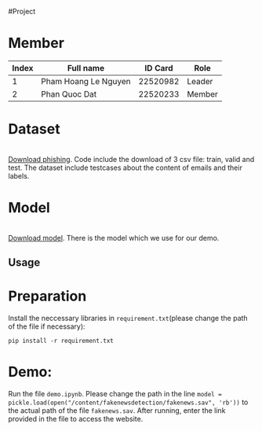 #Project
# Member
| Index | Full name | ID Card | Role |
|-------|-------|-------|-------|
| 1 | Pham Hoang Le Nguyen | 22520982 | Leader |
| 2 | Phan Quoc Dat | 22520233 | Member |
# Dataset
<br/>[Download phishing](https://uithcm-my.sharepoint.com/:f:/g/personal/22520982_ms_uit_edu_vn/ElC2kZcK6RdNkYmsPNBwl8AB_eqFH19IbFq0z7Ov9ej6cQ?e=w4JEgl). Code include the download of 3 csv file: train, valid and test. The dataset include testcases about the content of emails and their labels.
# Model
<br/>[Download model](https://uithcm-my.sharepoint.com/:u:/g/personal/22520982_ms_uit_edu_vn/ES75jFI1ZOpGpuFfnEscqmoBnP1JAOHYD-yp9HTXTamB1g?e=uvqx3d). There is the model which we use for our demo.
## Usage
# Preparation
Install the neccessary libraries in `requirement.txt`(please change the path of the file if necessary):
~~~
pip install -r requirement.txt
~~~
# Demo:
Run the file `demo.ipynb`. Please change the path in the line `model = pickle.load(open("/content/fakenewsdetection/fakenews.sav", 'rb'))` to the actual path of the file `fakenews.sav`. After running, enter the link provided in the file to access the website.
